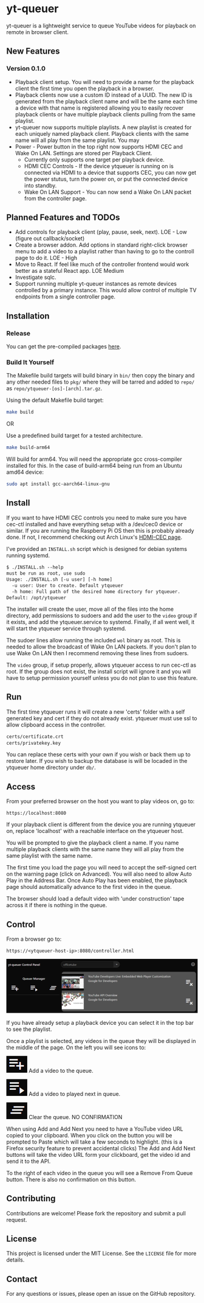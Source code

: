 # yt-queuer
yt-queuer is a lightweight service to queue YouTube videos for playback on remote in browser client.

## New Features
### Version 0.1.0
- Playback client setup. You will need to provide a name for the playback client the first time you open the playback in a browser.
- Playback clients now use a custom ID instead of a UUID. The new ID is generated from the playback client name and will be the same each time a device with that name is registered allowing you to easily recover playback clients or have multiple playback clients pulling from the same playlist.
- yt-queuer now supports multiple playlists. A new playlist is created for each uniquely named playback client. Playback clients with the same name will all play from the same playlist. You may 
- Power - Power button in the top right now supports HDMI CEC and Wake On LAN. Settings are stored per Playback Client.
  - Currently only supports one target per playback device.
  - HDMI CEC Controls - If the device ytqueuer is running on is connected via HDMI to a device that supports CEC, you can now get the power stutus, turn the power on, or put the connected device into standby.
  - Wake On LAN Support - You can now send a Wake On LAN packet from the controller page.

## Planned Features and TODOs
- Add controls for playback client (play, pause, seek, next). LOE - Low (figure out callback/socket)
- Create a browser addon. Add options in standard right-click browser menu to add a video to a playlist rather than having to go to the controll page to do it. LOE - High
- Move to React. If feel like much of the controller frontend would work better as a stateful React app. LOE Medium
- Investigate sqlc.
- Support running multiple yt-queuer instances as remote devices controlled by a primary instance. This would allow control of multiple TV endpoints from a single controller page.

## Installation
### Release
You can get the pre-compiled packages [here](https://github.com/chadeldridge/release).

### Build It Yourself
The Makefile build targets will build binary in ```bin/``` then copy the binary and any other needed files to ```pkg/``` where they will be tarred and added to ```repo/``` as ```repo/ytqueuer-[os]-[arch].tar.gz```.

Using the default Makefile build target:
```sh
make build
```

OR

Use a predefined build target for a tested architecture.
```sh
make build-arm64
```
Will build for arm64. You will need the appropriate gcc cross-compiler installed for this. In the case of build-arm64 being run from an Ubuntu amd64 device:
```sh
sudo apt install gcc-aarch64-linux-gnu
```

## Install
If you want to have HDMI CEC controls you need to make sure you have cec-ctl installed and have everything setup with a /dev/cec0 device or similar. If you are running the Raspberry Pi OS then this is probably already done. If not, I recommend checking out Arch Linux's [HDMI-CEC page](https://wiki.archlinux.org/title/HDMI-CEC).

I've provided an ```INSTALL.sh``` script which is designed for debian systems running systemd.
```
$ ./INSTALL.sh --help
must be run as root, use sudo
Usage: ./INSTALL.sh [-u user] [-h home]
  -u user: User to create. Default ytqueuer
  -h home: Full path of the desired home directory for ytqueuer. Default: /opt/ytqueuer
```
The installer will create the user, move all of the files into the home directory, add permissions to sudoers and add the user to the ```video``` group if it exists, and add the ytqueuer.service to systemd. Finally, if all went well, it will start the ytqueuer service through systemd.

The sudoer lines allow running the included ```wol``` binary as root. This is needed to allow the broadcast of Wake On LAN packets. If you don't plan to use Wake On LAN then I recommend removing these lines from sudoers.

The ```video``` group, if setup properly, allows ytqueuer access to run cec-ctl as root. If the group does not exist, the install script will ignore it and you will have to setup permission yourself unless you do not plan to use this feature.

## Run
The first time ytqueuer runs it will create a new 'certs' folder with a self generated key and cert if they do not already exist. ytqueuer must use ssl to allow clipboard access in the controller.
```sh
certs/certificate.crt
certs/privatekey.key
```
You can replace these certs with your own if you wish or back them up to restore later. If you wish to backup the database is will be locaded in the ytqueuer home directory under ```db/```.

## Access
From your preferred browser on the host you want to play videos on, go to:
```
https://localhost:8080
```

If your playback client is different from the device you are running ytqueuer on, replace 'localhost' with a reachable interface on the ytqueuer host.

You will be prompted to give the playback client a name. If you name multiple playback clients with the same name they will all play from the same playlist with the same name.

The first time you load the page you will need to accept the self-signed cert on the warning page (click on Advanced). You will also need to allow Auto Play in the Address Bar. Once Auto Play has been enabled, the playback page should automatically advance to the first video in the queue.

The browser should load a default video with 'under construction' tape across it if there is nothing in the queue.

## Control
From a browser go to:
```
https://<ytqueuer-host-ip>:8080/controller.html
```

![Controller Page](doc/ytqueuer_controller-page.png)

If you have already setup a playback device you can select it in the top bar to see the playlist.

Once a playlist is selected, any videos in the queue they will be displayed in the middle of the page. On the left you will see icons to:

![Add](doc/ytqueuer_controller-playlist_add.png) Add a video to the queue.

![Add Next](doc/ytqueuer_controller-playlist_add-to-top.png) Add a video to played next in queue.

![Clear Queue](doc/ytqueuer_controller-playlist_clear.png) Clear the queue. NO CONFIRMATION

When using Add and Add Next you need to have a YouTube video URL copied to your clipboard. When you click on the button you will be prompted to Paste which will take a few seconds to highlight. (this is a Firefox security feature to prevent accidental clicks) The Add and Add Next buttons will take the video URL form your clickboard, get the video id and send it to the API.

To the right of each video in the queue you will see a Remove From Queue button. There is also no confirmation on this button.

## Contributing
Contributions are welcome! Please fork the repository and submit a pull request.

## License
This project is licensed under the MIT License. See the `LICENSE` file for more details.

## Contact
For any questions or issues, please open an issue on the GitHub repository.
